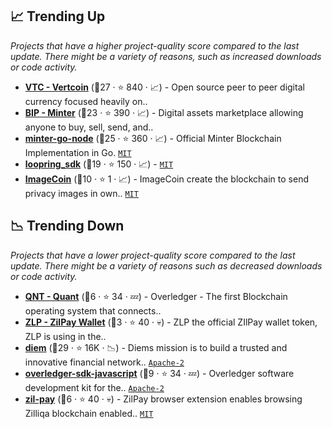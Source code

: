 ## 📈 Trending Up

_Projects that have a higher project-quality score compared to the last update. There might be a variety of reasons, such as increased downloads or code activity._

- <b><a href="https://github.com/vertcoin-project">VTC - Vertcoin</a></b> (🥈27 ·  ⭐ 840 · 📈) - Open source peer to peer digital currency focused heavily on..
- <b><a href="https://github.com/MinterTeam">BIP - Minter</a></b> (🥈23 ·  ⭐ 390 · 📈) - Digital assets marketplace allowing anyone to buy, sell, send, and..
- <b><a href="https://github.com/MinterTeam/minter-go-node">minter-go-node</a></b> (🥇25 ·  ⭐ 360 · 📈) - Official Minter Blockchain Implementation in Go. <code><a href="http://bit.ly/34MBwT8">MIT</a></code>
- <b><a href="https://github.com/Loopring/loopring_sdk">loopring_sdk</a></b> (🥈19 ·  ⭐ 150 · 📈) -  <code><a href="http://bit.ly/34MBwT8">MIT</a></code>
- <b><a href="https://github.com/mceme/ImageCoin">ImageCoin</a></b> (🥉10 ·  ⭐ 1 · 📈) - ImageCoin create the blockchain to send privacy images in own.. <code><a href="http://bit.ly/34MBwT8">MIT</a></code>

## 📉 Trending Down

_Projects that have a lower project-quality score compared to the last update. There might be a variety of reasons such as decreased downloads or code activity._

- <b><a href="https://github.com/quantnetwork">QNT - Quant</a></b> (🥉6 ·  ⭐ 34 · 💤) - Overledger - The first Blockchain operating system that connects.. <code><img src="https://git.io/J9cO9" style="display:inline;" width="13" height="13"></code>
- <b><a href="https://github.com/zilpay">ZLP - ZilPay Wallet</a></b> (🥉3 ·  ⭐ 40 · 💀) - ZLP the official ZIlPay wallet token, ZLP is using in the..
- <b><a href="https://github.com/diem/diem">diem</a></b> (🥇29 ·  ⭐ 16K · 📉) - Diems mission is to build a trusted and innovative financial network.. <code><a href="http://bit.ly/3nYMfla">Apache-2</a></code>
- <b><a href="https://github.com/quantnetwork/overledger-sdk-javascript">overledger-sdk-javascript</a></b> (🥉9 ·  ⭐ 34 · 💤) - Overledger software development kit for the.. <code><a href="http://bit.ly/3nYMfla">Apache-2</a></code>
- <b><a href="https://github.com/zilpay/zil-pay">zil-pay</a></b> (🥉6 ·  ⭐ 40 · 💀) - ZilPay browser extension enables browsing Zilliqa blockchain enabled.. <code><a href="http://bit.ly/34MBwT8">MIT</a></code>

